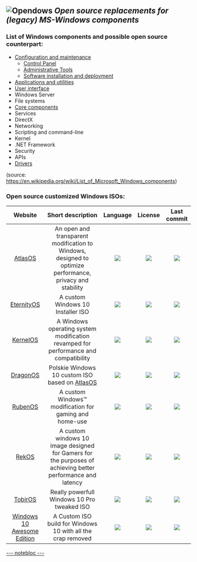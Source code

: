 ![Opendows](http://www.forart.it/progetti/Opendows/logo.png)
*Open source replacements for (legacy) MS-Windows components*
---
### List of Windows components and possible open source counterpart:
- [Configuration and maintenance](conf_&_mant.md)
  - [Control Panel](conf_&_mant.md#control-panel)
  - [Administrative Tools](conf_&_mant.md#administrative-tools)
  - [Software installation and deployment](conf_&_mant.md#software-installation-and-deployment)
- [Applications and utilities](app&utils.md)
- [User interface](UserGUI.md)
- Windows Server
- File systems
- [Core components](Core.md)
- Services
- DirectX
- Networking
- Scripting and command-line
- Kernel
- .NET Framework
- Security
- APIs
- [Drivers](Drivers.md)

(source: https://en.wikipedia.org/wiki/List_of_Microsoft_Windows_components)

### Open source customized Windows ISOs:
|Website|Short description|Language|License|Last commit|
|:-:|:-:|:-:|:-:|:-:|
|[AtlasOS](https://atlasos.net/)|An open and transparent modification to Windows, designed to optimize performance, privacy and stability|[![](https://img.shields.io/github/languages/top/Atlas-OS/Atlas?color=pink&style=flat-square)](https://github.com/Atlas-OS/Atlas/graphs/contributors)|[![](https://flat.badgen.net/github/license/Atlas-OS/Atlas?label=)](https://github.com/Atlas-OS/Atlas/blob/master/LICENSE)|[![](https://img.shields.io/github/last-commit/Atlas-OS/Atlas/main?label=)](https://github.com/Atlas-OS/Atlas/graphs/code-frequency)|
|[EternityOS](https://github.com/EternityOS/Eternity#readme)|A custom Windows 10 Installer ISO|[![](https://img.shields.io/github/languages/top/EternityOS/Eternity?color=pink&style=flat-square)](https://github.com/EternityOS/Eternity/graphs/contributors)|[![](https://flat.badgen.net/github/license/EternityOS/Eternity?label=)](https://github.com/EternityOS/Eternity/blob/master/LICENSE)|[![](https://img.shields.io/github/last-commit/EternityOS/Eternity/main?label=)](https://github.com/EternityOS/Eternity/graphs/code-frequency)|
|[KernelOS](https://github.com/Velytics/KernelOS#readme)|A Windows operating system modification revamped for performance and compatibility|[![](https://img.shields.io/github/languages/top/Velytics/KernelOS?color=pink&style=flat-square)](https://github.com/Velytics/KernelOS/graphs/contributors)|[![](https://flat.badgen.net/github/license/Velytics/KernelOS?label=)](https://github.com/Velytics/KernelOS/blob/master/LICENSE)|[![](https://img.shields.io/github/last-commit/Velytics/KernelOS/main?label=)](https://github.com/Velytics/KernelOS/graphs/code-frequency)|
|[DragonOS](https://github.com/RivioxGaming/DragonOS#readme)|Polskie Windows 10 custom ISO based on [AtlasOS](https://atlasos.net/)|[![](https://img.shields.io/github/languages/top/RivioxGaming/DragonOS?color=pink&style=flat-square)](https://github.com/RivioxGaming/DragonOS/graphs/contributors)|[![](https://flat.badgen.net/github/license/RivioxGaming/DragonOS?label=)](https://github.com/RivioxGaming/DragonOS/blob/master/LICENSE)|[![](https://img.shields.io/github/last-commit/RivioxGaming/DragonOS/main?label=)](https://github.com/RivioxGaming/DragonOS/graphs/code-frequency)|
|[RubenOS](https://github.com/WorldOFWindows/RubenOS#readme)|A custom Windows™ modification for gaming and home-use|[![](https://img.shields.io/github/languages/top/WorldOFWindows/RubenOS?color=pink&style=flat-square)](https://github.com/WorldOFWindows/RubenOS/graphs/contributors)|[![](https://flat.badgen.net/github/license/WorldOFWindows/RubenOS?label=)](https://github.com/WorldOFWindows/RubenOS/blob/master/LICENSE)|[![](https://img.shields.io/github/last-commit/WorldOFWindows/RubenOS/main?label=)](https://github.com/WorldOFWindows/RubenOS/graphs/code-frequency)|
|[RekOS](https://github.com/Reknotic/RekOS#readme)|A custom windows 10 image designed for Gamers for the purposes of achieving better performance and latency|[![](https://img.shields.io/github/languages/top/Reknotic/RekOS?color=pink&style=flat-square)](https://github.com/Reknotic/RekOS/graphs/contributors)|[![](https://flat.badgen.net/github/license/Reknotic/RekOS?label=)](https://github.com/Reknotic/RekOS/blob/master/LICENSE)|[![](https://img.shields.io/github/last-commit/Reknotic/RekOS/main?label=)](https://github.com/Reknotic/RekOS/graphs/code-frequency)|
|[TobirOS](https://github.com/tobiasrepracek/TobirOS#readme)|Really powerfull Windows 10 Pro tweaked ISO|[![](https://img.shields.io/github/languages/top/tobiasrepracek/TobirOS?color=pink&style=flat-square)](https://github.com/tobiasrepracek/TobirOS/graphs/contributors)|[![](https://flat.badgen.net/github/license/tobiasrepracek/TobirOS?label=)](https://github.com/tobiasrepracek/TobirOS/blob/master/LICENSE)|[![](https://img.shields.io/github/last-commit/tobiasrepracek/TobirOS/main?label=)](https://github.com/tobiasrepracek/TobirOS/graphs/code-frequency)|
|[Windows 10 Awesome Edition](https://github.com/YetAnotherMorty/Windows-10-Awesome-Edition#readme)|A Custom ISO build for Windows 10 with all the crap removed|[![](https://img.shields.io/github/languages/top/YetAnotherMorty/Windows-10-Awesome-Edition?color=pink&style=flat-square)](https://github.com/YetAnotherMorty/Windows-10-Awesome-Edition/graphs/contributors)|[![](https://flat.badgen.net/github/license/YetAnotherMorty/Windows-10-Awesome-Edition?label=)](https://github.com/YetAnotherMorty/Windows-10-Awesome-Edition/blob/master/LICENSE)|[![](https://img.shields.io/github/last-commit/YetAnotherMorty/Windows-10-Awesome-Edition/main?label=)](https://github.com/YetAnotherMorty/Windows-10-Awesome-Edition/graphs/code-frequency)|

[--- notebloc ---](note.md)
